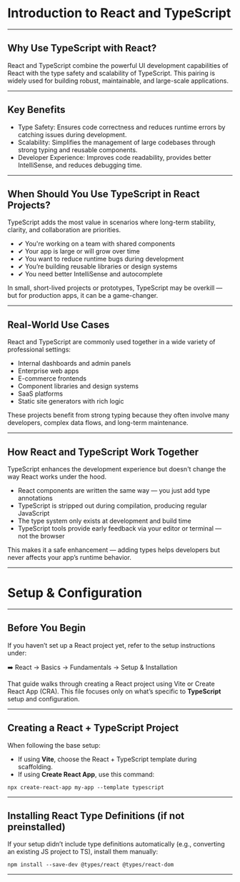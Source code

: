 # Introduction to React and TypeScript

---

## Why Use TypeScript with React?

React and TypeScript combine the powerful UI development capabilities of React with the type safety and scalability of TypeScript. This pairing is widely used for building robust, maintainable, and large-scale applications.

---

## Key Benefits

- <span class="emphasis">Type Safety:</span> Ensures code correctness and reduces runtime errors by catching issues during development.
- <span class="emphasis">Scalability:</span> Simplifies the management of large codebases through strong typing and reusable components.
- <span class="emphasis">Developer Experience:</span> Improves code readability, provides better IntelliSense, and reduces debugging time.

---

## When Should You Use TypeScript in React Projects?

TypeScript adds the most value in scenarios where long-term stability, clarity, and collaboration are priorities.

- ✔ You're working on a team with shared components  
- ✔ Your app is large or will grow over time  
- ✔ You want to reduce runtime bugs during development  
- ✔ You’re building reusable libraries or design systems  
- ✔ You need better IntelliSense and autocomplete

In small, short-lived projects or prototypes, TypeScript may be overkill — but for production apps, it can be a game-changer.

---

## Real-World Use Cases

React and TypeScript are commonly used together in a wide variety of professional settings:

- Internal dashboards and admin panels  
- Enterprise web apps  
- E-commerce frontends  
- Component libraries and design systems  
- SaaS platforms  
- Static site generators with rich logic

These projects benefit from strong typing because they often involve many developers, complex data flows, and long-term maintenance.

---

## How React and TypeScript Work Together

TypeScript enhances the development experience but doesn't change the way React works under the hood.

- React components are written the same way — you just add type annotations  
- TypeScript is stripped out during compilation, producing regular JavaScript  
- The type system only exists at development and build time  
- TypeScript tools provide early feedback via your editor or terminal — not the browser

This makes it a safe enhancement — adding types helps developers but never affects your app’s runtime behavior.

---

# Setup & Configuration

---

## Before You Begin

If you haven’t set up a React project yet, refer to the setup instructions under:

➡️ <span class="emphasis">React → Basics → Fundamentals → Setup & Installation</span>

That guide walks through creating a React project using Vite or Create React App (CRA). This file focuses only on what’s specific to **TypeScript** setup and configuration.

---

## Creating a React + TypeScript Project

When following the base setup:

- If using **Vite**, choose the <span class="emphasis">React + TypeScript</span> template during scaffolding.
- If using **Create React App**, use this command:

```shell
npx create-react-app my-app --template typescript
```

---

## Installing React Type Definitions (if not preinstalled)

If your setup didn’t include type definitions automatically (e.g., converting an existing JS project to TS), install them manually:

```shell
npm install --save-dev @types/react @types/react-dom
```

---
